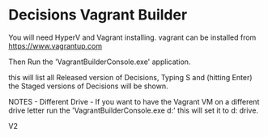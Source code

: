 # Decisions Vagrant Builder

You will need HyperV and Vagrant installing. vagrant can be installed from https://www.vagrantup.com


Then Run the 'VagrantBuilderConsole.exe' application. 

this will list all Released version of Decisions, Typing S and (hitting Enter) the Staged versions of Decisions will be shown. 



NOTES - 
Different Drive - If you want to have the Vagrant VM on a different drive letter run the 'VagrantBuilderConsole.exe d:' this will set it to d: drive. 


V2